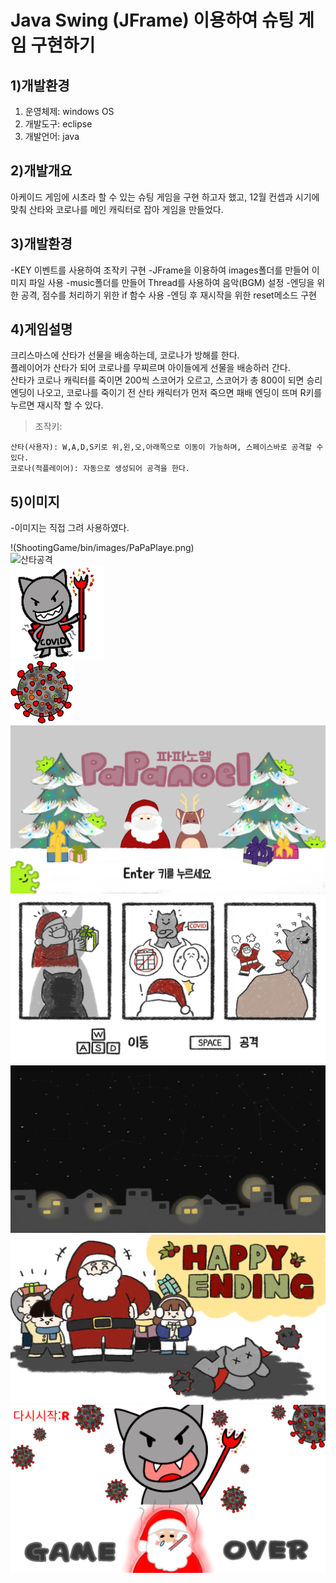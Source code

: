 # **Java Swing (JFrame) 이용하여 슈팅 게임 구현하기**

## 1)개발환경
1. 운영체제: windows OS
2. 개발도구: eclipse
3. 개발언어: java

## 2)개발개요
아케이드 게임에 시초라 할 수 있는 슈팅 게임을 구현 하고자 했고, 12월 컨셉과 시기에 맞춰 산타와 코로나를 메인 캐릭터로 잡아 게임을 만들었다.

## 3)개발환경
-KEY 이벤트를 사용하여 조작키 구현
-JFrame을 이용하여 images폴더를 만들어 이미지 파일 사용
-music폴더를 만들어 Thread를 사용하여 음악(BGM) 설정
-엔딩을 위한 공격, 점수를 처리하기 위한 if 함수 사용
-엔딩 후 재시작을 위한 reset메소드 구현

## 4)게임설명
크리스마스에 산타가 선물을 배송하는데, 코로나가 방해를 한다.   
플레이어가 산타가 되어 코로나를 무찌르며 아이들에게 선물을 배송하러 간다.   
산타가 코로나 캐릭터를 죽이면 200씩 스코어가 오르고, 스코어가 총 800이 되면 승리 엔딩이 나오고,
코로나를 죽이기 전 산타 캐릭터가 먼저 죽으면 패배 엔딩이 뜨며 R키를 누르면 재시작 할 수 있다.

>조작키:

    산타(사용자): W,A,D,S키로 위,왼,오,아래쪽으로 이동이 가능하며, 스페이스바로 공격할 수 있다.
    코로나(적플레이어): 자동으로 생성되어 공격을 한다.


## 5)이미지
-이미지는 직접 그려 사용하였다.

!(ShootingGame/bin/images/PaPaPlaye.png)   
![산타공격](ShootingGame/bin/images/PaPaPlayeAttack.png)   
![코로나](ShootingGame/bin/images/Covid.png)    
![코로나 공격](ShootingGame/bin/images/CovidA.png)   
![첫 시작 화면](ShootingGame/bin/images/mainS.png)   
![로딩 화면](ShootingGame/bin/images/loadingS.png)   
![게임 화면](ShootingGame/bin/images/gameS.png)   
![승리 엔딩](ShootingGame/bin/images/happyE.png)    
![패배 엔딩](ShootingGame/bin/images/Over.png)    


